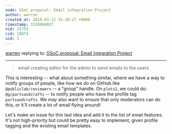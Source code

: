 ```yaml
---
node: GSoC proposal: Email integration Project
author: warren
created_at: 2018-03-12 15:20:27 +0000
timestamp: 1520868027
nid: 15755
cid: 18874
uid: 1
---
```




[warren](../profile/warren) replying to: [GSoC proposal: Email integration Project](../notes/namangupta/02-17-2018/gsoc-proposal)

----
> email creating editor for the admin to send emails to the users

This is interesting -- what about something similar, where we have a way to notify groups of people, like how we do on GitHub like `@publiclab/reviewers` -- a "group" handle. On `plots2`, we could do: `@g/partsandcrafts` -- to notify people who have the profile tag `partsandcrafts`. We may also want to ensure that only moderators can do this, or it'll create a lot of email flying around!

Let's make an issue for this last idea and add it to the list of email features. It's not high-priority but could be pretty easy to implement, given profile tagging and the existing email templates. 
